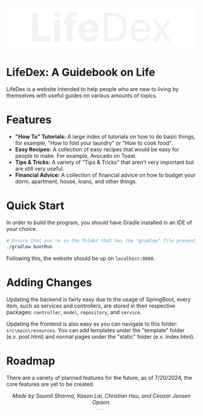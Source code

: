 <p align="center">
  <img src="docs/images/LifeDexLogoTransparent.webp" width="500px" alt="LifeDex Logo">
</p>

# LifeDex: A Guidebook on Life
LifeDex is a website intended to help people who are new to living by themselves with useful guides on various amounts of topics.

# Features
- **"How To" Tutorials:** A large index of tutorials on how to do basic things, for example, "How to fold your laundry" or "How to cook food".
- **Easy Recipes:** A collection of easy recipes that would be easy for people to make. For example, Avocado on Toast.
- **Tips & Tricks:** A variety of "Tips & Tricks" that aren't very important but are still very useful.
- **Financial Advice:** A collection of financial advice on how to budget your dorm, apartment, house, loans, and other things.

# Quick Start
In order to build the program, you should have Gradle installed in an IDE of your choice.
```bash
# Ensure that you're in the folder that has the "gradlew" file present.
./gradlew bootRun
```
Following this, the website should be up on `localhost:8080`.

# Adding Changes
Updating the backend is fairly easy due to the usage of SpringBoot, every item, such as services and controllers, are stored in their respective packages: `controller`, `model`, `repository`, and `service`.

Updating the frontend is also easy as you can navigate to this folder: `src\main\resources`. You can add templates under the "template" folder (e.x. post.html) and normal pages under the "static" folder (e.x. index.html).

# Roadmap
There are a variety of planned features for the future, as of 7/20/2024, the core features are yet to be created.  
  
  
<p align="center">
  <i> Made by Saumil Sharma, Kason Lai, Christian Hsu, and Ceazar Jensen Opaon.</i> <br>
  <sub><sup><sub><sup><sub><sup><sub><sup><sub><sup><sub><sup><sub><sup><sub><sup>I'm thinking Miku Miku oo ee oo I'm thinking Miku Miku oo ee oo</sup></sub></sup></sub></sup></sub></sup></sub></sup></sub></sup></sub></sup></sub></sup></sub>
</p>

